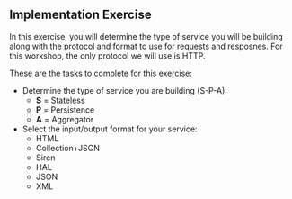 ## Implementation Exercise

In this exercise, you will determine the type of service you will be building along with the protocol and format to use for requests and resposnes. For this workshop, the only protocol we will use is HTTP.

These are the tasks to complete for this exercise:

 * Determine the type of service you are building (S-P-A):
   * **S** = Stateless
   * **P** = Persistence
   * **A** = Aggregator
 * Select the input/output format for your service:
   * HTML
   * Collection+JSON
   * Siren
   * HAL
   * JSON
   * XML

